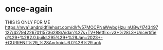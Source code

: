 # once-again
THIS IS ONLY FOR ME
https://mva1.androidfilehost.com/dl/fv57MOCPNaWwbgHzu_nUBw/1743497127/4279422670115736288/Aidan%27s+TV+Netflix+v3+%28L3+Uncertified%29+%282.0.build.295%29+%28Jan+2023+-+CURRENT%29_%28Android+6.0%2B%29.apk
